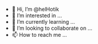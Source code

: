 - 👋 Hi, I’m @helHotik
- 👀 I’m interested in ...
- 🌱 I’m currently learning ...
- 💞️ I’m looking to collaborate on ...
- 📫 How to reach me ...

<!---
helHotik/helHotik is a ✨ special ✨ repository because its `README.md` (this file) appears on your GitHub profile.
You can click the Preview link to take a look at your changes.
--->
